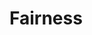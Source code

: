 # Fairness

<!-- This page should list learning objectives for this module and provide a summary. -->

<!-- > **Note for Index Page** -->
<!-- > This module is not a technical introduction to Fair ML methods, nor does it attempt to provide an up-to-date overview of the current methods in the field. -->
<!-- > New methods are currently being developed at a rapid pace, and many of these methods are designed to solve problems with specific techniques (e.g. privacy-preserving federated learning to protect interest of vulnerable groups). -->
<!-- > It is not possible, nor desirable, to keep these resources up-to-date with these sorts of developments. -->
<!-- > Rather, we aim to provide clarity on the practical and ethical consequences of fairness in data-driven technologies. -->
<!-- > As such, we discuss those methods (or classes of methods) that are well established and have wide applicability across domains and use cases. -->
